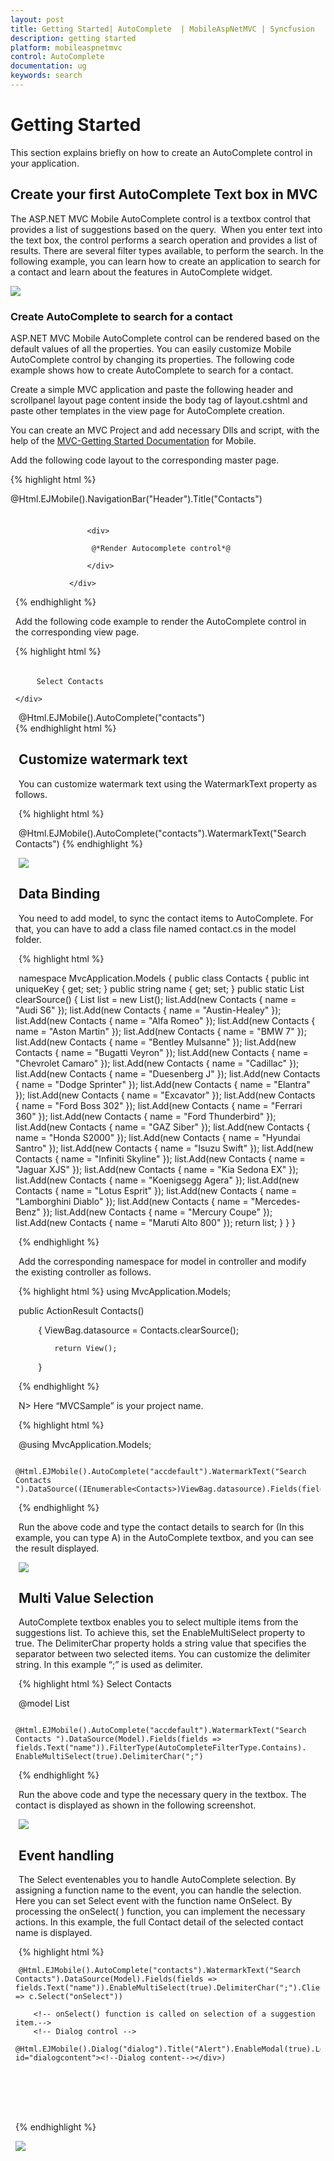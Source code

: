 ```yaml
---
layout: post
title: Getting Started| AutoComplete  | MobileAspNetMVC | Syncfusion
description: getting started
platform: mobileaspnetmvc
control: AutoComplete 
documentation: ug
keywords: search
---
```


# Getting Started

This section explains briefly on how to create an AutoComplete control in your application.

## Create your first AutoComplete Text box in MVC

The ASP.NET MVC Mobile AutoComplete control is a textbox control that provides a list of suggestions based on the query.  When you enter text into the text box, the control performs a search operation and provides a list of results. There are several filter types available, to perform the search. In the following example, you can learn how to create an application to search for a contact and learn about the features in AutoComplete widget.

![](Getting-Started_images\Getting-Started_1.png)


### Create AutoComplete to search for a contact

ASP.NET MVC Mobile AutoComplete control can be rendered based on the default values of all the properties. You can easily customize Mobile AutoComplete control by changing its properties. The following code example shows how to create AutoComplete to search for a contact. 

Create a simple MVC application and paste the following header and scrollpanel layout page content inside the body tag of layout.cshtml and paste other templates in the view page for AutoComplete creation.

You can create an MVC Project and add necessary Dlls and script, with the help of the [MVC-Getting Started Documentation](https://help.syncfusion.com/aspnetmvc/getting-started) for Mobile.

Add the following code layout to the corresponding master page.


{% highlight html %}

  @Html.EJMobile().NavigationBar("Header").Title("Contacts")
                <div id="content">

                    <div>

                     @*Render Autocomplete control*@

                    </div>

                </div>
	
{% endhighlight %}




Add the following code example to render the AutoComplete control in the corresponding view page.


{% highlight html %}
<div style="padding: 5px 0; text-indent: 5px;">

        Select Contacts

    </div>
 <!-- Autocomplete control -->

@Html.EJMobile().AutoComplete("contacts")   
{% endhighlight html %}




## Customize watermark text

You can customize watermark text using the WatermarkText property as follows.



{% highlight html %}
     <!-- Autocomplete control -->

@Html.EJMobile().AutoComplete("contacts").WatermarkText("Search Contacts")
{% endhighlight %}



![](Getting-Started_images\Getting-Started_2.png)


## Data Binding

You need to add model, to sync the contact items to AutoComplete. For that, you can have to add a class file named contact.cs in the model folder. 

{% highlight html %}

namespace MvcApplication.Models
{
    public class Contacts
    {
        public int uniqueKey { get; set; }
        public string name { get; set; }
        public static List<Contacts> clearSource()
        {
            List<Contacts> list = new List<Contacts>();
            list.Add(new Contacts { name = "Audi S6" });
            list.Add(new Contacts { name = "Austin-Healey" });
            list.Add(new Contacts { name = "Alfa Romeo" });
            list.Add(new Contacts { name = "Aston Martin" });
            list.Add(new Contacts { name = "BMW 7" });
            list.Add(new Contacts { name = "Bentley Mulsanne" });
            list.Add(new Contacts { name = "Bugatti Veyron" });
            list.Add(new Contacts { name = "Chevrolet Camaro" });
            list.Add(new Contacts { name = "Cadillac" });
            list.Add(new Contacts { name = "Duesenberg J" });
            list.Add(new Contacts { name = "Dodge Sprinter" });
            list.Add(new Contacts { name = "Elantra" });
            list.Add(new Contacts { name = "Excavator" });
            list.Add(new Contacts { name = "Ford Boss 302" });
            list.Add(new Contacts { name = "Ferrari 360" });
            list.Add(new Contacts { name = "Ford Thunderbird" });
            list.Add(new Contacts { name = "GAZ Siber" });
            list.Add(new Contacts { name = "Honda S2000" });
            list.Add(new Contacts { name = "Hyundai Santro" });
            list.Add(new Contacts { name = "Isuzu Swift" });
            list.Add(new Contacts { name = "Infiniti Skyline" });
            list.Add(new Contacts { name = "Jaguar XJS" });
            list.Add(new Contacts { name = "Kia Sedona EX" });
            list.Add(new Contacts { name = "Koenigsegg Agera" });
            list.Add(new Contacts { name = "Lotus Esprit" });
            list.Add(new Contacts { name = "Lamborghini Diablo" });
            list.Add(new Contacts { name = "Mercedes-Benz" });
            list.Add(new Contacts { name = "Mercury Coupe" });
            list.Add(new Contacts { name = "Maruti Alto 800" });
            return list;
        }
    }
}

{% endhighlight %}

Add the corresponding namespace for model in controller and modify the existing controller as follows. 


{% highlight html %}
using MvcApplication.Models;

public ActionResult Contacts()

        {
            ViewBag.datasource = Contacts.clearSource();

            return View();

        }

{% endhighlight %}


N> Here “MVCSample” is your project name.


{% highlight html %}
     <!-- Autocomplete control -->



@using MvcApplication.Models;

                   @Html.EJMobile().AutoComplete("accdefault").WatermarkText("Search Contacts ").DataSource((IEnumerable<Contacts>)ViewBag.datasource).Fields(fields=>fields.Text("name")).FilterType(AutoCompleteFilterType.Contains)

{% endhighlight %}



Run the above code and type the contact details to search for (In this example, you can type A) in the AutoComplete textbox, and you can see the result displayed.

![](Getting-Started_images/Getting-Started_img3.png)


## Multi Value Selection

AutoComplete textbox enables you to select multiple items from the suggestions list. To achieve this, set the EnableMultiSelect property to true. The DelimiterChar property holds a string value that specifies the separator between two selected items.  You can customize the delimiter string. In this example “;” is used as delimiter.


{% highlight html %}
     <label>Select Contacts</label>
     <!-- Autocomplete control -->

@model List<Contacts>

            @Html.EJMobile().AutoComplete("accdefault").WatermarkText("Search Contacts ").DataSource(Model).Fields(fields => fields.Text("name")).FilterType(AutoCompleteFilterType.Contains). EnableMultiSelect(true).DelimiterChar(";")    
{% endhighlight %}


Run the above code and type the necessary query in the textbox. The contact is displayed as shown in the following screenshot.

![](Getting-Started_images/Getting-Started_1.png)


## Event handling

The Select eventenables you to handle AutoComplete selection. By assigning a function name to the event, you can handle the selection. Here you can set Select event with the function name OnSelect.  By processing the onSelect( ) function, you can implement the necessary actions. In this example, the full Contact detail of the selected contact name is displayed. 


{% highlight html %}
          <!-- Autocomplete control -->

    @Html.EJMobile().AutoComplete("contacts").WatermarkText("Search Contacts").DataSource(Model).Fields(fields => fields.Text("name")).EnableMultiSelect(true).DelimiterChar(";").ClientSideEvents(c => c.Select("onSelect"))

        <!-- onSelect() function is called on selection of a suggestion item.-->
        <!-- Dialog control -->

    @Html.EJMobile().Dialog("dialog").Title("Alert").EnableModal(true).LeftButtonCaption("OK").ClientSideEvents(c=>c.ButtonTap("")).Content(@<div id="dialogcontent"><!--Dialog content--></div>)

     </div>

    <script>

       function onSelect(args) {

            //Actions that are performed on selection

            $("#dialogcontent").html(args.text + " was selected");

            var dialogobj = $("#dialog").data("ejmDialog");

            dialogobj.open();

        }

        function hidedialog(e) {

            //Hides dialog

            var dialogobj = $("#dialog").data("ejmDialog");

            dialogobj.close();

        } 
   </script>



<style>

    .appview.e-m-windows.e-m-light #content {

        background: none repeat scroll 0 0 #eee;

    }



    #content {

        padding: 8px;

    }

</style>
{% endhighlight %}


![](Getting-Started_images/event-handling_img1.png)



